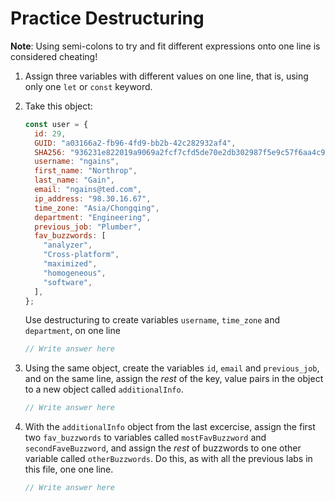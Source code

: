 # Practice Destructuring

**Note**: Using semi-colons to try and fit different expressions onto one line is considered cheating!

1. Assign three variables with different values on one line, that is, using only one `let` or `const` keyword.

2. Take this object:

    ```js
    const user = {
      id: 29,
      GUID: "a03166a2-fb96-4fd9-bb2b-42c282932af4",
      SHA256: "936231e822019a9069a2fcf7cfd5de70e2db302987f5e9c57f6aa4c9f0c9aaff",
      username: "ngains",
      first_name: "Northrop",
      last_name: "Gain",
      email: "ngains@ted.com",
      ip_address: "98.30.16.67",
      time_zone: "Asia/Chongqing",
      department: "Engineering",
      previous_job: "Plumber",
      fav_buzzwords: [
        "analyzer",
        "Cross-platform",
        "maximized",
        "homogeneous",
        "software",
      ],
    };
    ```

    Use destructuring to create variables `username`, `time_zone` and `department`, on one line

    ```js
    // Write answer here
    ```

3. Using the same object, create the variables `id`, `email` and `previous_job`, and on the same line, assign the _rest_ of the key, value pairs in the object to a new object called `additionalInfo`.
  
    ```js
    // Write answer here
    ```
  
4. With the `additionalInfo` object from the last excercise, assign the first two `fav_buzzwords` to variables called `mostFavBuzzword` and `secondFaveBuzzword`, and assign the _rest_ of buzzwords to one other variable called `otherBuzzwords`. Do this, as with all the previous labs in this file, one one line.

    ```js
    // Write answer here
    ```
